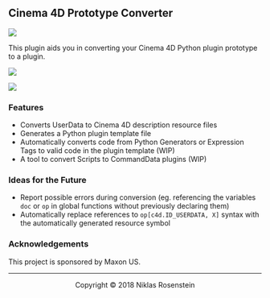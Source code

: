 ## Cinema 4D Prototype Converter

![](https://img.shields.io/badge/License-MIT-yellow.svg)

This plugin aids you in converting your Cinema 4D Python plugin prototype
to a plugin.

![](https://i.imgur.com/LDwIgrj.png)

![](https://i.imgur.com/l5X3inG.png)

### Features

* Converts UserData to Cinema 4D description resource files
* Generates a Python plugin template file
* Automatically converts code from Python Generators or Expression Tags
  to valid code in the plugin template (WIP)
* A tool to convert Scripts to CommandData plugins (WIP)

### Ideas for the Future

* Report possible errors during conversion (eg. referencing the variables
  `doc` or `op` in global functions without previously declaring them)
* Automatically replace references to `op[c4d.ID_USERDATA, X]` syntax with
  the automatically generated resource symbol

### Acknowledgements

This project is sponsored by Maxon US.

---

<p align="center">Copyright &copy 2018 Niklas Rosenstein</p>
